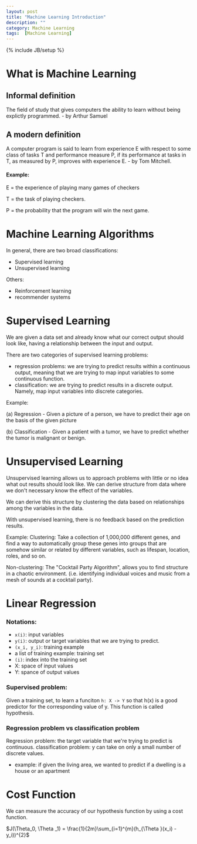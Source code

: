 ```yaml
---
layout: post
title: "Machine Learning Introduction"
description: ""
category: Machine Learning
tags:  [Machine Learning]
---
```

{% include JB/setup %}

# What is Machine Learning

## Informal definition

The field of study that gives computers the ability to learn without being explictly programmed. - by Arthur Samuel

## A modern definition

A computer program is said to learn from experience E with respect to some class of tasks T and performance measure P, if its performance at tasks in T, as measured by P, improves with experience E. - by Tom Mitchell.

#### Example:
E = the experience of playing many games of checkers

T = the task of playing checkers.

P = the probability that the program will win the next game.

# Machine Learning Algorithms

In general, there are two broad classifications:
+ Supervised learning
+ Unsupervised learning

Others:
+ Reinforcement learning
+ recommender systems

# Supervised Learning

We are given a data set and already know what our correct output should look like, having a relationship between the input and output.

There are two categories of supervised learning problems:
+ regression problems: we are trying to predict results within a continuous output, meaning that we are trying to map input variables to some continuous function.
+ classification: we are trying to predict results in a discrete output. Namely, map input variables into discrete categories.

Example:

(a) Regression - Given a picture of a person, we have to predict their age on the basis of the given picture

(b) Classification - Given a patient with a tumor, we have to predict whether the tumor is malignant or benign.

# Unsupervised Learning

Unsupervised learning allows us to approach problems with little or no idea what out results should look like. We can derive structure from data where we don't necessary know the effect of the variables.

We can derive this structure by clustering the data based on relationships among the variables in the data.

With unsupervised learning, there is no feedback based on the prediction results.

Example:
Clustering: Take a collection of 1,000,000 different genes, and find a way to automatically group these genes into groups that are somehow similar or related by different variables, such as lifespan, location, roles, and so on.

Non-clustering: The "Cocktail Party Algorithm", allows you to find structure in a chaotic environment. (i.e. identifying individual voices and music from a mesh of sounds at a cocktail party).

# Linear Regression

### Notations:
+ `x(i)`: input variables
+ `y(i)`: output or target variables that we are trying to predict.
+ `(x_i, y_i)`: training example
+ a list of training example: training set
+ `(i)`: index into the training set
+ X: space of input values
+ Y: spance of output values

### Supervised problem:
Given a training set, to learn a funciton `h: X -> Y` so that h(x) is a good predictor for the corresponding value of y. This function is called hypothesis.

### Regression problem vs classification problem
Regression problem: the target variable that we're trying to predict is continuous.
classification problem: y can take on only a small number of discrete values.
+ example: if given the living area, we wanted to predict if a dwelling is a house or an apartment

# Cost Function

We can measure the accuracy of our hypothesis function by using a cost function.

$J(\Theta_0, \Theta _1) = \frac{1}{2m}\sum_{i=1}^{m}(h_{\Theta }(x_i) - y_i))^{2}$









